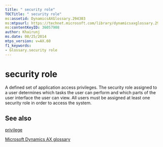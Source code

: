 ```yaml
---
title: " security role"
TOCTitle: " security role"
ms:assetid: DynamicsAXGlossary.294303
ms:mtpsurl: https://technet.microsoft.com/library/dynamicsaxglossary.294303(v=AX.60)
ms:contentKeyID: 36057908
author: Khairunj
ms.date: 08/25/2014
mtps_version: v=AX.60
f1_keywords:
- Glossary.security role
---
```


# security role

A defined set of application access privileges. The security role assigned to a user determines which tasks the user can perform and which parts of the user interface the user can view. All users must be assigned at least one security role in order to access the system.

## See also

[privilege](privilege.md)

[Microsoft Dynamics AX glossary](glossary/microsoft-dynamics-ax-glossary.md)

  


